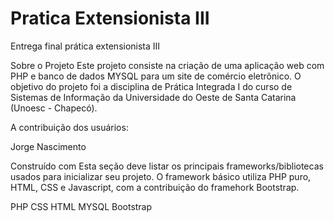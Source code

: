 # Pratica Extensionista III
Entrega final prática extensionista III

Sobre o Projeto
Este projeto consiste na criação de uma aplicação web com PHP e banco de dados MYSQL para um site de comércio eletrônico. O objetivo do projeto foi a disciplina de Prática Integrada I do curso de Sistemas de Informação da Universidade do Oeste de Santa Catarina (Unoesc - Chapecó).

A contribuição dos usuários:

Jorge Nascimento

Construído com
Esta seção deve listar os principais frameworks/bibliotecas usados para inicializar seu projeto. O framework básico utiliza PHP puro, HTML, CSS e Javascript, com a contribuição do framehork Bootstrap.

PHP
CSS
HTML
MYSQL
Bootstrap
